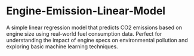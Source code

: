 # Engine-Emission-Linear-Model
 A simple linear regression model that predicts CO2 emissions based on engine size using real-world fuel consumption data. Perfect for understanding the impact of engine specs on environmental pollution and exploring basic machine learning techniques.
